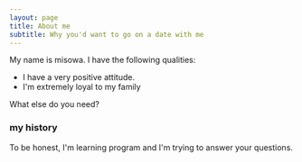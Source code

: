 ```yaml
---
layout: page
title: About me
subtitle: Why you'd want to go on a date with me
---
```


My name is misowa. I have the following qualities:

- I have a very positive attitude.
- I'm extremely loyal to my family

What else do you need?

### my history

To be honest, I'm learning program and I'm trying to answer your questions.
